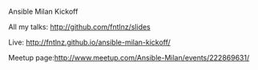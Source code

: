 Ansible Milan Kickoff

All my talks: http://github.com/fntlnz/slides

Live: http://fntlnz.github.io/ansible-milan-kickoff/

Meetup page:http://www.meetup.com/Ansible-Milan/events/222869631/
